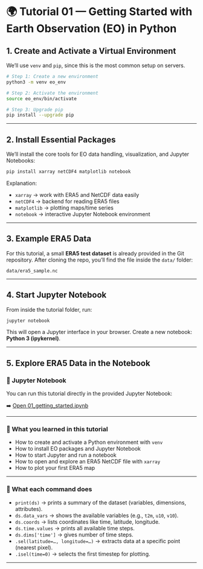 # 🌍 Tutorial 01 — Getting Started with Earth Observation (EO) in Python

## 1. Create and Activate a Virtual Environment

We’ll use `venv` and `pip`, since this is the most common setup on servers.

```bash
# Step 1: Create a new environment
python3 -m venv eo_env

# Step 2: Activate the environment
source eo_env/bin/activate

# Step 3: Upgrade pip
pip install --upgrade pip
```

---

## 2. Install Essential Packages

We’ll install the core tools for EO data handling, visualization, and Jupyter Notebooks:

```bash
pip install xarray netCDF4 matplotlib notebook
```

Explanation:

* `xarray` → work with ERA5 and NetCDF data easily
* `netCDF4` → backend for reading ERA5 files
* `matplotlib` → plotting maps/time series
* `notebook` → interactive Jupyter Notebook environment

---

## 3. Example ERA5 Data

For this tutorial, a small **ERA5 test dataset** is already provided in the Git repository.
After cloning the repo, you’ll find the file inside the `data/` folder:

```
data/era5_sample.nc
```

---

## 4. Start Jupyter Notebook

From inside the tutorial folder, run:

```bash
jupyter notebook
```

This will open a Jupyter interface in your browser.
Create a new notebook: **Python 3 (ipykernel)**.

---

## 5. Explore ERA5 Data in the Notebook
### 📓 Jupyter Notebook

You can run this tutorial directly in the provided Jupyter Notebook:

➡️ [Open 01_getting_started.ipynb](01_getting_started.ipynb)


---

### 🔑 What you learned in this tutorial

* How to create and activate a Python environment with `venv`
* How to install EO packages and Jupyter Notebook
* How to start Jupyter and run a notebook
* How to open and explore an ERA5 NetCDF file with `xarray`
* How to plot your first ERA5 map

---

### 🔑 What each command does

* `print(ds)` → prints a summary of the dataset (variables, dimensions, attributes).
* `ds.data_vars` → shows the available variables (e.g., `t2m`, `u10`, `v10`).
* `ds.coords` → lists coordinates like time, latitude, longitude.
* `ds.time.values` → prints all available time steps.
* `ds.dims['time']` → gives number of time steps.
* `.sel(latitude=…, longitude=…)` → extracts data at a specific point (nearest pixel).
* `.isel(time=0)` → selects the first timestep for plotting.
---
